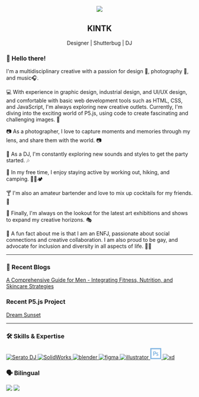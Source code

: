 <p align="center">
  <img width="140" src="https://user-images.githubusercontent.com/88405126/220180730-3b4fa98a-4dd2-4945-9f48-c1c980b93b12.jpeg" />
  <h2 align="center">KINTK</h2>
  <p align="center">Designer | Shutterbug | DJ</p>
</p>

### 👋 Hello there! 

I'm a multidisciplinary creative with a passion for design 🎨, photography 📸, and music🎧.  

💻 With experience in graphic design, industrial design, and UI/UX design, and comfortable with basic web development tools such as HTML, CSS, and JavaScript, I'm always exploring new creative outlets. Currently, I'm diving into the exciting world of P5.js, using code to create fascinating and challenging images. 🌟

📷 As a photographer, I love to capture moments and memories through my lens, and share them with the world. 📷

🎵 As a DJ, I'm constantly exploring new sounds and styles to get the party started. 🎶

🌲 In my free time, I enjoy staying active by working out, hiking, and camping. 🏋️‍♂️🏕️

🍸 I'm also an amateur bartender and love to mix up cocktails for my friends. 🍹

🎨 Finally, I'm always on the lookout for the latest art exhibitions and shows to expand my creative horizons. 🎭

🌈 A fun fact about me is that I am an ENFJ, passionate about social connections and creative collaboration. I am also proud to be gay, and advocate for inclusion and diversity in all aspects of life. 🏳️‍🌈

---

<p align="left"> 
  <h3>📖 Recent Blogs</h3> 
  <a href="https://kintk.notion.site/From-Fitness-to-Anti-Aging-2a83a0e3d6f84fc6992a658814e930dc">A Comprehensive Guide for Men - Integrating Fitness, Nutrition, and Skincare Strategies</a>
  <h3>Recent P5.js Project</h3>
  <a href="https://editor.p5js.org/Kinisnotthatking/full/5wo2nShWd">Dream Sunset</a>
</p>

---

<h3>🛠 Skills & Expertise</h3>

<p align="left"> <a href="https://serato.com"> <img src="https://i.pinimg.com/originals/67/d9/76/67d9761bd80403707564d1bd753ea923.png" alt="Serato DJ" width="30" height="30"> </a> <a href="https://www.solidworks.com"> <img src="https://softwarelist.oregonstate.edu/sites/softwarelist.oregonstate.edu/files/styles/software_image/public/software/solidworks.png" alt="SolidWorks" width="30" height="30"> </a> <a href="https://www.blender.org/" target="_blank" rel="noreferrer"> <img src="https://download.blender.org/branding/community/blender_community_badge_white.svg" alt="blender" width="30" height="30"/> </a> <a href="https://www.figma.com/" target="_blank" rel="noreferrer"> <img src="https://www.vectorlogo.zone/logos/figma/figma-icon.svg" alt="figma" width="30" height="30"/> </a> <a href="https://www.adobe.com/in/products/illustrator.html" target="_blank" rel="noreferrer"> <img src="https://www.vectorlogo.zone/logos/adobe_illustrator/adobe_illustrator-icon.svg" alt="illustrator" width="30" height="30"/> </a> <a href="https://www.photoshop.com/en" target="_blank" rel="noreferrer"> <img src="https://raw.githubusercontent.com/devicons/devicon/master/icons/photoshop/photoshop-line.svg" alt="photoshop" width="30" height="30"/> </a> <a href="https://www.adobe.com/products/xd.html" target="_blank" rel="noreferrer"> <img src="https://cdn.worldvectorlogo.com/logos/adobe-xd.svg" alt="xd" width="30" height="30"/> </a> </p>

### 🗣️ Bilingual
<img src="https://img.shields.io/badge/English-Working%20Proficiency-brightgreen"> <img src="https://img.shields.io/badge/Chinese-Native%20Speaker-blue">

